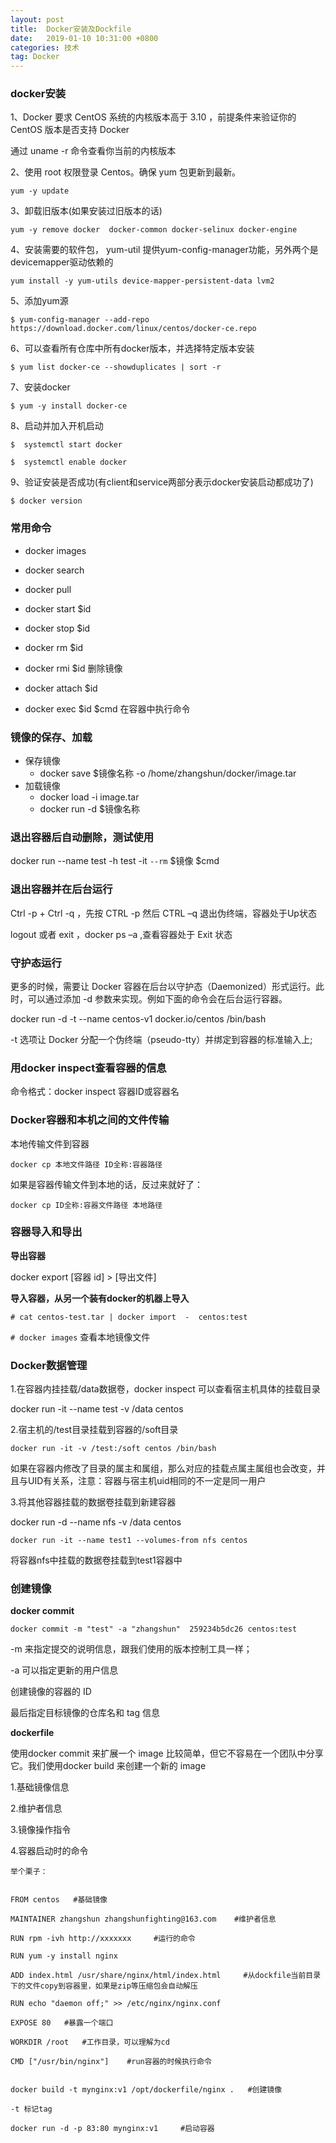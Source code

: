 ```yaml
---
layout: post
title:  Docker安装及Dockfile
date:   2019-01-10 10:31:00 +0800
categories: 技术
tag: Docker
---
```


### docker安装

1、Docker 要求 CentOS 系统的内核版本高于 3.10 ，前提条件来验证你的CentOS 版本是否支持 Docker 

通过 uname -r 命令查看你当前的内核版本

2、使用 root 权限登录 Centos。确保 yum 包更新到最新。

`yum -y update`

3、卸载旧版本(如果安装过旧版本的话)

`yum -y remove docker  docker-common docker-selinux docker-engine`

4、安装需要的软件包， yum-util 提供yum-config-manager功能，另外两个是devicemapper驱动依赖的

`yum install -y yum-utils device-mapper-persistent-data lvm2`

5、添加yum源

`$ yum-config-manager --add-repo https://download.docker.com/linux/centos/docker-ce.repo`

6、可以查看所有仓库中所有docker版本，并选择特定版本安装

`$ yum list docker-ce --showduplicates | sort -r`

7、安装docker

`$ yum -y install docker-ce`

8、启动并加入开机启动

`$  systemctl start docker`

`$  systemctl enable docker`

9、验证安装是否成功(有client和service两部分表示docker安装启动都成功了)

`$ docker version`
### 常用命令

- docker images

- docker search

- docker pull

- docker start $id

- docker stop $id

- docker rm $id

- docker rmi $id 删除镜像

- docker attach $id

- docker exec $id $cmd	在容器中执行命令

### 镜像的保存、加载

- 保存镜像
	- docker save $镜像名称 -o /home/zhangshun/docker/image.tar
- 加载镜像
	- docker load -i image.tar
	- docker run -d $镜像名称

### 退出容器后自动删除，测试使用

docker run --name test -h test -it `--rm` $镜像 $cmd

### 退出容器并在后台运行

Ctrl -p + Ctrl -q ，先按 CTRL -p 然后 CTRL –q 退出伪终端，容器处于Up状态

logout 或者 exit ，docker  ps –a ,查看容器处于 Exit 状态

### 守护态运行

更多的时候，需要让 Docker 容器在后台以守护态（Daemonized）形式运行。此时，可以通过添加  -d  参数来实现。例如下面的命令会在后台运行容器。

docker run -d -t --name centos-v1 docker.io/centos  /bin/bash

-t 选项让 Docker 分配一个伪终端（pseudo-tty）并绑定到容器的标准输入上;

### 用docker  inspect查看容器的信息

命令格式：docker  inspect  容器ID或容器名

### Docker容器和本机之间的文件传输

本地传输文件到容器

`docker cp 本地文件路径 ID全称:容器路径`

如果是容器传输文件到本地的话，反过来就好了：

`docker cp ID全称:容器文件路径 本地路径`

### 容器导入和导出

**导出容器**

docker export [容器 id] > [导出文件]

**导入容器，从另一个装有docker的机器上导入**

`# cat centos-test.tar | docker import  -  centos:test`

`# docker images`	查看本地镜像文件

### Docker数据管理

1.在容器内挂挂载/data数据卷，docker inspect 可以查看宿主机具体的挂载目录

docker run -it --name test -v /data centos

2.宿主机的/test目录挂载到容器的/soft目录

`docker run -it -v /test:/soft centos /bin/bash`

如果在容器内修改了目录的属主和属组，那么对应的挂载点属主属组也会改变，并且与UID有关系，注意：容器与宿主机uid相同的不一定是同一用户

3.将其他容器挂载的数据卷挂载到新建容器

docker run -d --name nfs -v /data centos  

`docker run -it --name test1 --volumes-from nfs centos`

将容器nfs中挂载的数据卷挂载到test1容器中

### 创建镜像

**docker commit**

`docker commit -m "test" -a "zhangshun"  259234b5dc26 centos:test`

-m  来指定提交的说明信息，跟我们使用的版本控制工具一样；

-a  可以指定更新的用户信息

创建镜像的容器的 ID

最后指定目标镜像的仓库名和 tag 信息

**dockerfile**

使用docker commit  来扩展一个 image 比较简单，但它不容易在一个团队中分享它。我们使用docker build  来创建一个新的 image

1.基础镜像信息

2.维护者信息

3.镜像操作指令

4.容器启动时的命令

`举个栗子：`

```

FROM centos   #基础镜像

MAINTAINER zhangshun zhangshunfighting@163.com    #维护者信息

RUN rpm -ivh http://xxxxxxx     #运行的命令

RUN yum -y install nginx

ADD index.html /usr/share/nginx/html/index.html     #从dockfile当前目录下的文件copy到容器里，如果是zip等压缩包会自动解压

RUN echo "daemon off;" >> /etc/nginx/nginx.conf

EXPOSE 80   #暴露一个端口

WORKDIR /root   #工作目录，可以理解为cd

CMD ["/usr/bin/nginx"]    #run容器的时候执行命令

```

```

docker build -t mynginx:v1 /opt/dockerfile/nginx .   #创建镜像

-t 标记tag

docker run -d -p 83:80 mynginx:v1     #启动容器

```


